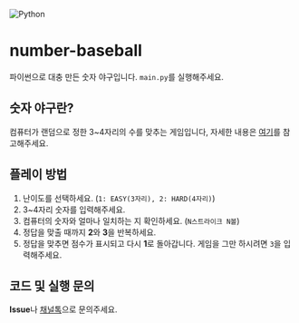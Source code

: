 ![Python](https://img.shields.io/badge/python-%233776AB.svg?style=for-the-badge&logo=python&logoColor=white)

# number-baseball
파이썬으로 대충 만든 숫자 야구입니다. `main.py`를 실행해주세요.

## 숫자 야구란?
컴퓨터가 랜덤으로 정한 3~4자리의 수를 맞추는 게임입니다, 자세한 내용은 [여기](https://namu.wiki/w/%EC%88%AB%EC%9E%90%EC%95%BC%EA%B5%AC)를 참고해주세요.

## 플레이 방법
1. 난이도를 선택하세요. (`1: EASY(3자리), 2: HARD(4자리)`)
2. 3~4자리 숫자를 입력해주세요.
3. 컴퓨터의 숫자와 얼마나 일치하는 지 확인하세요. (`N스트라이크 N볼`)
4. 정답을 맞출 때까지 **2**와 **3**을 반복하세요.
5. 정답을 맞추면 점수가 표시되고 다시 **1**로 돌아갑니다. 게임을 그만 하시려면 `3`을 입력해주세요.

## 코드 및 실행 문의
**Issue**나 [채널톡](https://mango-juice.channel.io/)으로 문의주세요.
